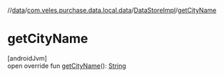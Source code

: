 //[data](../../../index.md)/[com.veles.purchase.data.local.data](../index.md)/[DataStoreImpl](index.md)/[getCityName](get-city-name.md)

# getCityName

[androidJvm]\
open override fun [getCityName](get-city-name.md)(): [String](https://kotlinlang.org/api/latest/jvm/stdlib/kotlin/-string/index.html)
